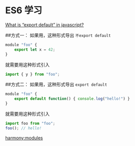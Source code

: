 # ES6 学习
[What is “export default” in javascript?](http://stackoverflow.com/questions/21117160/what-is-export-default-in-javascript)

##方式一：
如果用，这种形式导出 `不export default`
```javascript
module "foo" {
    export let x = 42;
}
```
就需要用这种形式引入
```javascript
import { y } from "foo";
```
##方式二：
如果用，这种形式导出 `export default`
```javascript
module "foo" {
    export default function() { console.log("hello!") }
}
```
就需要用这种形式引入
```javascript
import foo from "foo";
foo(); // hello!
```

[harmony:modules](http://wiki.ecmascript.org/doku.php?id=harmony:modules)
